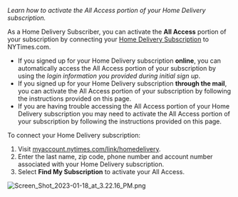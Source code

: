 _Learn how to activate the All Access portion of your Home Delivery subscription._

As a Home Delivery Subscriber, you can activate the **All Access** portion of your subscription by connecting your [Home Delivery Subscription](https://help.nytimes.com/hc/en-us/articles/4415714735892) to NYTimes.com.

- If you signed up for your Home Delivery subscription **online**, you can automatically access the All Access portion of your subscription by using the _login information you provided during initial sign up_.
- If you signed up for your Home Delivery subscription **through the mail**, you can activate the All Access portion of your subscription by following the instructions provided on this page.
- If you are having trouble accessing the All Access portion of your Home Delivery subscription you may need to activate the All Access portion of your subscription by following the instructions provided on this page.

To connect your Home Delivery subscription:

1.  Visit [myaccount.nytimes.com/link/homedelivery](http://myaccount.nytimes.com/link/homedelivery).
2.  Enter the last name, zip code, phone number and account number associated with your Home Delivery subscription.
3.  Select **Find My Subscription** to activate your All Access.

![Screen_Shot_2023-01-18_at_3.22.16_PM.png](https://help.nytimes.com/hc/article_attachments/12468645894164)
